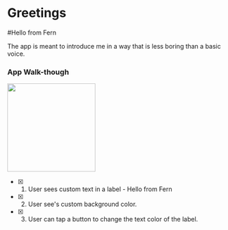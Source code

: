 # Greetings
#Hello from Fern

The app is meant to introduce me in a way that is less boring than a basic voice. 

### App Walk-though

<img src="C:\Users\Public\Computer\Box Sync\Classes-Fall2019\Compsciworkspace\App\Hello.gif" width=200><br>

- [X] 1. User sees custom text in a label - Hello from Fern
- [X] 2. User see's custom background color.
- [X] 3. User can tap a button to change the text color of the label.
